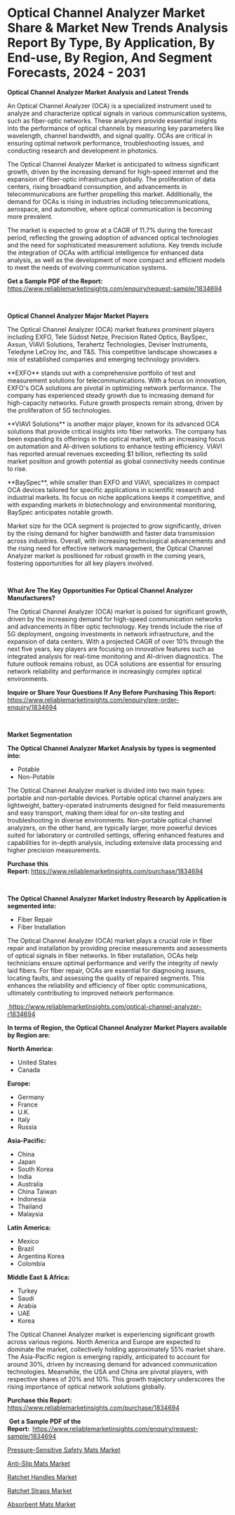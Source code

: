 <p><h1>Optical Channel Analyzer Market Share & Market New Trends Analysis Report By Type, By Application, By End-use, By Region, And Segment Forecasts, 2024 - 2031</h1></p><p><strong>Optical Channel Analyzer Market Analysis and Latest Trends</strong></p>
<p><p>An Optical Channel Analyzer (OCA) is a specialized instrument used to analyze and characterize optical signals in various communication systems, such as fiber-optic networks. These analyzers provide essential insights into the performance of optical channels by measuring key parameters like wavelength, channel bandwidth, and signal quality. OCAs are critical in ensuring optimal network performance, troubleshooting issues, and conducting research and development in photonics.</p><p>The Optical Channel Analyzer Market is anticipated to witness significant growth, driven by the increasing demand for high-speed internet and the expansion of fiber-optic infrastructure globally. The proliferation of data centers, rising broadband consumption, and advancements in telecommunications are further propelling this market. Additionally, the demand for OCAs is rising in industries including telecommunications, aerospace, and automotive, where optical communication is becoming more prevalent.</p><p>The market is expected to grow at a CAGR of 11.7% during the forecast period, reflecting the growing adoption of advanced optical technologies and the need for sophisticated measurement solutions. Key trends include the integration of OCAs with artificial intelligence for enhanced data analysis, as well as the development of more compact and efficient models to meet the needs of evolving communication systems.</p></p>
<p><strong>Get a Sample PDF of the Report:&nbsp;</strong> <a href="https://www.reliablemarketinsights.com/enquiry/request-sample/1834694?utm_campaign=1549&utm_medium=2&utm_source=Github&utm_content=ia&utm_term=16102024&utm_id=optical-channel-analyzer">https://www.reliablemarketinsights.com/enquiry/request-sample/1834694</a></p>
<p>&nbsp;</p>
<p><strong>Optical Channel Analyzer Major Market Players</strong></p>
<p><p>The Optical Channel Analyzer (OCA) market features prominent players including EXFO, Tele Südost Netze, Precision Rated Optics, BaySpec, Axsun, VIAVI Solutions, Terahertz Technologies, Deviser Instruments, Teledyne LeCroy Inc, and T&S. This competitive landscape showcases a mix of established companies and emerging technology providers.</p><p>**EXFO** stands out with a comprehensive portfolio of test and measurement solutions for telecommunications. With a focus on innovation, EXFO's OCA solutions are pivotal in optimizing network performance. The company has experienced steady growth due to increasing demand for high-capacity networks. Future growth prospects remain strong, driven by the proliferation of 5G technologies.</p><p>**VIAVI Solutions** is another major player, known for its advanced OCA solutions that provide critical insights into fiber networks. The company has been expanding its offerings in the optical market, with an increasing focus on automation and AI-driven solutions to enhance testing efficiency. VIAVI has reported annual revenues exceeding $1 billion, reflecting its solid market position and growth potential as global connectivity needs continue to rise.</p><p>**BaySpec**, while smaller than EXFO and VIAVI, specializes in compact OCA devices tailored for specific applications in scientific research and industrial markets. Its focus on niche applications keeps it competitive, and with expanding markets in biotechnology and environmental monitoring, BaySpec anticipates notable growth.</p><p>Market size for the OCA segment is projected to grow significantly, driven by the rising demand for higher bandwidth and faster data transmission across industries. Overall, with increasing technological advancements and the rising need for effective network management, the Optical Channel Analyzer market is positioned for robust growth in the coming years, fostering opportunities for all key players involved.</p></p>
<p>&nbsp;</p>
<p><strong>What Are The Key Opportunities For Optical Channel Analyzer Manufacturers?</strong></p>
<p><p>The Optical Channel Analyzer (OCA) market is poised for significant growth, driven by the increasing demand for high-speed communication networks and advancements in fiber optic technology. Key trends include the rise of 5G deployment, ongoing investments in network infrastructure, and the expansion of data centers. With a projected CAGR of over 10% through the next five years, key players are focusing on innovative features such as integrated analysis for real-time monitoring and AI-driven diagnostics. The future outlook remains robust, as OCA solutions are essential for ensuring network reliability and performance in increasingly complex optical environments.</p></p>
<p><strong>Inquire or Share Your Questions If Any Before Purchasing This Report:</strong> <a href="https://www.reliablemarketinsights.com/enquiry/pre-order-enquiry/1834694?utm_campaign=1549&utm_medium=2&utm_source=Github&utm_content=ia&utm_term=16102024&utm_id=optical-channel-analyzer">https://www.reliablemarketinsights.com/enquiry/pre-order-enquiry/1834694</a></p>
<p>&nbsp;</p>
<p><strong>Market Segmentation</strong></p>
<p><strong>The Optical Channel Analyzer Market Analysis by types is segmented into:</strong></p>
<p><ul><li>Potable</li><li>Non-Potable</li></ul></p>
<p><p>The Optical Channel Analyzer market is divided into two main types: portable and non-portable devices. Portable optical channel analyzers are lightweight, battery-operated instruments designed for field measurements and easy transport, making them ideal for on-site testing and troubleshooting in diverse environments. Non-portable optical channel analyzers, on the other hand, are typically larger, more powerful devices suited for laboratory or controlled settings, offering enhanced features and capabilities for in-depth analysis, including extensive data processing and higher precision measurements.</p></p>
<p><strong>Purchase this Report:&nbsp;</strong><a href="https://www.reliablemarketinsights.com/purchase/1834694?utm_campaign=1549&utm_medium=2&utm_source=Github&utm_content=ia&utm_term=16102024&utm_id=optical-channel-analyzer">https://www.reliablemarketinsights.com/purchase/1834694</a></p>
<p>&nbsp;</p>
<p><strong>The Optical Channel Analyzer Market Industry Research by Application is segmented into:</strong></p>
<p><ul><li>Fiber Repair</li><li>Fiber Installation</li></ul></p>
<p><p>The Optical Channel Analyzer (OCA) market plays a crucial role in fiber repair and installation by providing precise measurements and assessments of optical signals in fiber networks. In fiber installation, OCAs help technicians ensure optimal performance and verify the integrity of newly laid fibers. For fiber repair, OCAs are essential for diagnosing issues, locating faults, and assessing the quality of repaired segments. This enhances the reliability and efficiency of fiber optic communications, ultimately contributing to improved network performance.</p></p>
<p><a href="https://www.reliablemarketinsights.com/optical-channel-analyzer-r1834694?utm_campaign=1549&utm_medium=2&utm_source=Github&utm_content=ia&utm_term=16102024&utm_id=optical-channel-analyzer">&nbsp;https://www.reliablemarketinsights.com/optical-channel-analyzer-r1834694</a></p>
<p><strong>In terms of Region, the Optical Channel Analyzer Market Players available by Region are:</strong></p>
<p>
    <p> <strong> North America: </strong>
        <ul>
            <li>United States</li>
            <li>Canada</li>
        </ul>
        </p> 
    <p> <strong> Europe: </strong>
        <ul>
            <li>Germany</li>
            <li>France</li>
            <li>U.K.</li>
            <li>Italy</li>
            <li>Russia</li>
        </ul>
        </p> 
    <p> <strong> Asia-Pacific: </strong>
        <ul>
            <li>China</li>
            <li>Japan</li>
            <li>South Korea</li>
            <li>India</li>
            <li>Australia</li>
            <li>China Taiwan</li>
            <li>Indonesia</li>
            <li>Thailand</li>
            <li>Malaysia</li>
        </ul>
        </p> 
    <p> <strong> Latin America: </strong>
        <ul>
            <li>Mexico</li>
            <li>Brazil</li>
            <li>Argentina Korea</li>
            <li>Colombia</li>
        </ul>
        </p> 
    <p> <strong> Middle East & Africa: </strong>
        <ul>
            <li>Turkey</li>
            <li>Saudi</li>
            <li>Arabia</li>
            <li>UAE</li>
            <li>Korea</li>
        </ul>
    </p>
    </p>
<p><p>The Optical Channel Analyzer market is experiencing significant growth across various regions. North America and Europe are expected to dominate the market, collectively holding approximately 55% market share. The Asia-Pacific region is emerging rapidly, anticipated to account for around 30%, driven by increasing demand for advanced communication technologies. Meanwhile, the USA and China are pivotal players, with respective shares of 20% and 10%. This growth trajectory underscores the rising importance of optical network solutions globally.</p></p>
<p><strong>Purchase this Report: </strong><a href="https://www.reliablemarketinsights.com/purchase/1834694?utm_campaign=1549&utm_medium=2&utm_source=Github&utm_content=ia&utm_term=16102024&utm_id=optical-channel-analyzer">https://www.reliablemarketinsights.com/purchase/1834694</a></p>
<p>&nbsp;<strong>Get a Sample PDF of the Report:&nbsp;&nbsp;</strong><a href="https://www.reliablemarketinsights.com/enquiry/request-sample/1834694?utm_campaign=1549&utm_medium=2&utm_source=Github&utm_content=ia&utm_term=16102024&utm_id=optical-channel-analyzer">https://www.reliablemarketinsights.com/enquiry/request-sample/1834694</a></p>
<p><strong></strong></p>
<p><p><a href="https://www.linkedin.com/pulse/future-innovation-global-pressure-sensitive-safety-imhoe?trk=public_post_embed_feed-article-content&utm_campaign=1549&utm_medium=2&utm_source=Github&utm_content=ia&utm_term=16102024&utm_id=optical-channel-analyzer">Pressure-Sensitive Safety Mats Market</a></p><p><a href="https://www.linkedin.com/pulse/anti-slip-mats-market-maturity-analysis-regional-disparities-wa3xe?trk=public_post_embed_feed-article-content&utm_campaign=1549&utm_medium=2&utm_source=Github&utm_content=ia&utm_term=16102024&utm_id=optical-channel-analyzer">Anti-Slip Mats Market</a></p><p><a href="https://www.linkedin.com/pulse/consumer-behavior-shifts-ratchet-handles-market-demand-analysis-vkbne?trk=public_post_embed_feed-article-content&utm_campaign=1549&utm_medium=2&utm_source=Github&utm_content=ia&utm_term=16102024&utm_id=optical-channel-analyzer">Ratchet Handles Market</a></p><p><a href="https://www.linkedin.com/pulse/emerging-ratchet-straps-market-opportunities-analysis-owbee?trk=public_post_embed_feed-article-content&utm_campaign=1549&utm_medium=2&utm_source=Github&utm_content=ia&utm_term=16102024&utm_id=optical-channel-analyzer">Ratchet Straps Market</a></p><p><a href="https://www.linkedin.com/pulse/absorbent-mats-market-global-share-ranking-overall-sales-fkxpe?trk=public_post_embed_feed-article-content&utm_campaign=1549&utm_medium=2&utm_source=Github&utm_content=ia&utm_term=16102024&utm_id=optical-channel-analyzer">Absorbent Mats Market</a></p></p>